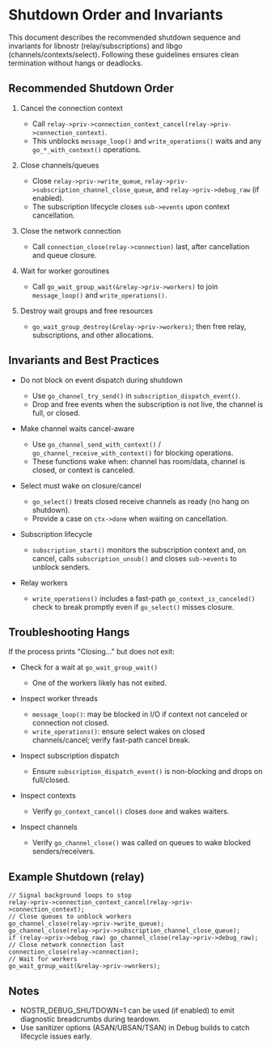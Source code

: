 # Shutdown Order and Invariants

This document describes the recommended shutdown sequence and invariants for libnostr (relay/subscriptions) and libgo (channels/contexts/select). Following these guidelines ensures clean termination without hangs or deadlocks.

## Recommended Shutdown Order

1. Cancel the connection context
   - Call `relay->priv->connection_context_cancel(relay->priv->connection_context)`.
   - This unblocks `message_loop()` and `write_operations()` waits and any `go_*_with_context()` operations.

2. Close channels/queues
   - Close `relay->priv->write_queue`, `relay->priv->subscription_channel_close_queue`, and `relay->priv->debug_raw` (if enabled).
   - The subscription lifecycle closes `sub->events` upon context cancellation.

3. Close the network connection
   - Call `connection_close(relay->connection)` last, after cancellation and queue closure.

4. Wait for worker goroutines
   - Call `go_wait_group_wait(&relay->priv->workers)` to join `message_loop()` and `write_operations()`.

5. Destroy wait groups and free resources
   - `go_wait_group_destroy(&relay->priv->workers)`; then free relay, subscriptions, and other allocations.

## Invariants and Best Practices

- Do not block on event dispatch during shutdown
  - Use `go_channel_try_send()` in `subscription_dispatch_event()`.
  - Drop and free events when the subscription is not live, the channel is full, or closed.

- Make channel waits cancel-aware
  - Use `go_channel_send_with_context()` / `go_channel_receive_with_context()` for blocking operations.
  - These functions wake when: channel has room/data, channel is closed, or context is canceled.

- Select must wake on closure/cancel
  - `go_select()` treats closed receive channels as ready (no hang on shutdown).
  - Provide a case on `ctx->done` when waiting on cancellation.

- Subscription lifecycle
  - `subscription_start()` monitors the subscription context and, on cancel, calls `subscription_unsub()` and closes `sub->events` to unblock senders.

- Relay workers
  - `write_operations()` includes a fast-path `go_context_is_canceled()` check to break promptly even if `go_select()` misses closure.

## Troubleshooting Hangs

If the process prints "Closing..." but does not exit:

- Check for a wait at `go_wait_group_wait()`
  - One of the workers likely has not exited.

- Inspect worker threads
  - `message_loop()`: may be blocked in I/O if context not canceled or connection not closed.
  - `write_operations()`: ensure select wakes on closed channels/cancel; verify fast-path cancel break.

- Inspect subscription dispatch
  - Ensure `subscription_dispatch_event()` is non-blocking and drops on full/closed.

- Inspect contexts
  - Verify `go_context_cancel()` closes `done` and wakes waiters.

- Inspect channels
  - Verify `go_channel_close()` was called on queues to wake blocked senders/receivers.

## Example Shutdown (relay)

```
// Signal background loops to stop
relay->priv->connection_context_cancel(relay->priv->connection_context);
// Close queues to unblock workers
go_channel_close(relay->priv->write_queue);
go_channel_close(relay->priv->subscription_channel_close_queue);
if (relay->priv->debug_raw) go_channel_close(relay->priv->debug_raw);
// Close network connection last
connection_close(relay->connection);
// Wait for workers
go_wait_group_wait(&relay->priv->workers);
```

## Notes

- NOSTR_DEBUG_SHUTDOWN=1 can be used (if enabled) to emit diagnostic breadcrumbs during teardown.
- Use sanitizer options (ASAN/UBSAN/TSAN) in Debug builds to catch lifecycle issues early.
